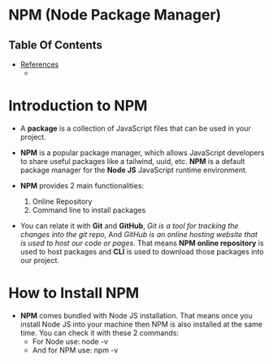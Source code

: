 # NPM (Node Package Manager)

## Table Of Contents
- [References]()
    - [](https://t.co/RPMiRcvpGh)

# Introduction to NPM
*  A __package__ is a collection of JavaScript files that can be used in your project.

* __NPM__ is a popular package manager, which allows JavaScript developers to share useful packages like a tailwind, uuid, etc. __NPM__ is a default package manager for the __Node JS__ JavaScript runtime environment.

* __NPM__ provides 2 main functionalities:
    1. Online Repository
    2. Command line to install packages

* You can relate it with __Git__ and __GitHub__, _Git is a tool for tracking the changes into the git repo_, And _GitHub is an online hosting website that is used to host our code or pages_. That means __NPM online repository__ is used to host packages and __CLI__ is used to download those packages into our project.

# How to Install NPM
* __NPM__ comes bundled with Node JS installation. That means once you install Node JS into your machine then NPM is also installed at the same time. You can check it with these 2 commands:
    - For Node use: node -v
    - And for NPM use: npm -v